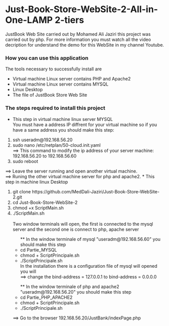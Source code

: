 # Just-Book-Store-WebSite-2-All-in-One-LAMP 2-tiers

JustBook Web Site carried out by Mohamed Ali Jaziri this project was carried out by php. For more information you must watch all the video decription for understand the demo for this WebSite in my channel Youtube.

<h3>How you can use this application</h3>
The tools necessary to successfully install are
<ul>
  <li>Virtual machine Linux server contains PHP and Apache2</li>
  <li>Virtual machine Linux server contains MYSQL</li>
  <li>Linux Desktop </li>
  <li>The file of JustBook Store Web Site</li>
 </ul>
<h3>The steps required to install this project</h3>

 * This step in virtual machine linux server MYSQL<br>
    You must have a address IP diffrent for your virtual machine so if you have a same address you should make this step:
<ol>
  <li>ssh useradm@192.168.56.20</li>
  <li>sudo nano /etc/netplan/50-cloud.init.yaml <br>
    ==> This command to modify the ip address of your server machine:
        192.168.56.20 to 192.168.56.60
  </li>
  <li>sudo reboot</li>
</ol>
==> Leave the server running and open another virtual machine.<br>
==> Runing the other virtual machine server for php and apache2.  
 * This step in machine linux Desktop<br>
<ol>
  <li>git clone https://github.com/MedDali-Jaziri/Just-Book-Store-WebSite-2.git</li>
  <li>cd Just-Book-Store-WebSite-2</li>
  <li>chmod +x ScriptMain.sh</li>
  <li>  ./ScriptMain.sh</li><br>
  Two window terminals will open, the first is connected to the mysql server and the second one is connect to php, apache server
  <ul>
    ** In the window terminale of mysql "useradm@192.168.56.60" you should make this step
    <li>cd Partie_MYSQL</li>
    <li>chmod + ScriptPrincipale.sh</li>
    <li>  ./ScriptPrincipale.sh</li>
      In the installation there is a configuration file of mysql will opened you will <br>
        ==> change the bind-address = 127.0.0.1 to bind-address = 0.0.0.0
  </ul>
  
  <ul>
    ** In the window terminale of php and apache2 "useradm@192.168.56.20" you should make this step
    <li>cd Partie_PHP_APACHE2</li>
    <li>chmod + ScriptPrincipale.sh</li>
    <li>  ./ScriptPrincipale.sh</li>
  </ul>
  
==>  Go to the browser 192.168.56.20/JustBank/indexPage.php
